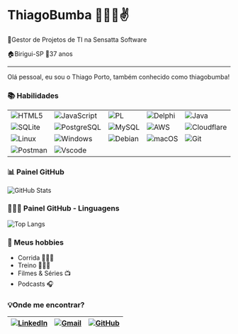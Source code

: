
# ThiagoBumba 🏃🏾‍♂️✌️

💼Gestor de Projetos de TI na Sensatta Software

🏠Birigui-SP
📅37 anos

---
Olá pessoal, eu sou o Thiago Porto, também conhecido como thiagobumba!


### 📚 Habilidades

|         |         |         |         |         |
|---------|---------|---------|---------|---------|
| ![HTML5](https://img.shields.io/badge/HTML5-E34F26?style=for-the-badge&logo=html5&logoColor=white) | ![JavaScript](https://img.shields.io/badge/JavaScript-F7DF1E?style=for-the-badge&logo=javascript&logoColor=black) | ![PL](https://img.shields.io/badge/PL%2FSQL-FFFFFF?style=for-the-badge&logo=oracle&logoColor=FF0000&labelColor=FFFFFF&color=FF0000) | ![Delphi](https://img.shields.io/badge/Delphi-CC342D?style=for-the-badge&logo=delphi&logoColor=white) | ![Java](https://img.shields.io/badge/java-%23ED8B00.svg?style=for-the-badge&logo=openjdk&logoColor=white) |
| ![SQLite](https://img.shields.io/badge/SQLite-000?style=for-the-badge&logo=sqlite&logoColor=07405E) | ![PostgreSQL](https://img.shields.io/badge/PostgreSQL-000?style=for-the-badge&logo=postgresql) | ![MySQL](https://img.shields.io/badge/MySQL-00000F?style=for-the-badge&logo=mysql&logoColor=white) | ![AWS](https://img.shields.io/badge/AWS-000.svg?style=for-the-badge&logo=amazon-aws&logoColor=white) | ![Cloudflare](https://img.shields.io/badge/Cloudflare-F38020?style=for-the-badge&logo=Cloudflare&logoColor=white) |
| ![Linux](https://img.shields.io/badge/Linux-000?style=for-the-badge&logo=linux&logoColor=FCC624) | ![Windows](https://img.shields.io/badge/Windows-000?style=for-the-badge&logo=windows&logoColor=2CA5E0) | ![Debian](https://img.shields.io/badge/Debian-D70A53?style=for-the-badge&logo=debian&logoColor=white) | ![macOS](https://img.shields.io/badge/mac%20os-000000?style=for-the-badge&logo=macos&logoColor=F0F0F0) | ![Git](https://img.shields.io/badge/GIT-E44C30?style=for-the-badge&logo=git&logoColor=white) |
| ![Postman](https://img.shields.io/badge/Postman-FF6C37.svg?style=for-the-badge&logo=Postman&logoColor=white) | ![Vscode](https://img.shields.io/badge/Vscode-007ACC?style=for-the-badge&logo=visual-studio-code&logoColor=white) | | | |


### 📊 Painel GitHub

![GitHub Stats](https://github-readme-stats.vercel.app/api?username=thiagobumba&theme=transparent&bg_color=000&border_color=30A3DC&show_icons=true&icon_color=30A3DC&title_color=E94D5F&text_color=FFF)

### 👩🏾‍💻 Painel GitHub - Linguagens

![Top Langs](https://github-readme-stats-git-masterrstaa-rickstaa.vercel.app/api/top-langs/?username=thiagobumba&layout=compact&bg_color=000&border_color=30A3DC&title_color=E94D5F&text_color=FFF)

### 🫠 Meus hobbies
- Corrida 🏃🏾‍♂️
- Treino 🏋🏾‍♂️
- Filmes & Séries 📺
- Podcasts 🎧

### 💡Onde me encontrar?

| [![LinkedIn](https://img.shields.io/badge/LinkedIn-0077B5?style=for-the-badge&logo=linkedin&logoColor=white)](https://www.linkedin.com/in/thiagotriveloniporto/) | [![Gmail](https://img.shields.io/badge/Gmail-333333?style=for-the-badge&logo=gmail&logoColor=red)](mailto:thiagobumba@gmail.com) | [![GitHub](https://img.shields.io/badge/GitHub-100000?style=for-the-badge&logo=github&logoColor=white)](https://github.com/thiagobumba) |
|---|---|---|

